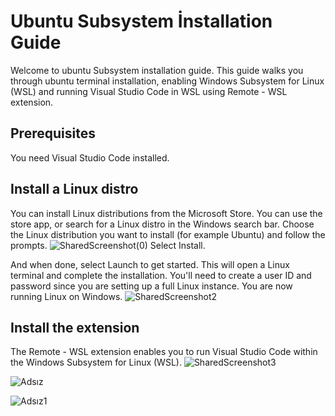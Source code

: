 # Ubuntu Subsystem İnstallation Guide
Welcome to ubuntu Subsystem installation guide. This guide walks you through ubuntu terminal installation, enabling Windows Subsystem for Linux (WSL) and running Visual Studio Code in WSL using Remote - WSL extension.
## Prerequisites
You need Visual Studio Code installed.
## Install a Linux distro
You can install Linux distributions from the Microsoft Store. You can use the store app, or search for a Linux distro in the Windows search bar. Choose the Linux distribution you want to install (for example Ubuntu) and follow the prompts.
![SharedScreenshot(0)](https://user-images.githubusercontent.com/90481141/146905824-a48ea7bc-61cc-4385-97e5-c4f9b313a90b.jpg)
Select Install.

And when done, select Launch to get started. This will open a Linux terminal and complete the installation. You'll need to create a user ID and password since you are setting up a full Linux instance. You are now running Linux on Windows.
![SharedScreenshot2](https://user-images.githubusercontent.com/90481141/146905879-f837355c-1350-4628-984b-efea503d10e4.jpg)
## Install the extension
The Remote - WSL extension enables you to run Visual Studio Code within the Windows Subsystem for Linux (WSL).
![SharedScreenshot3](https://user-images.githubusercontent.com/90481141/146905911-5a348c52-5732-4b11-861c-27231e9a5e7a.jpg)

![Adsız](https://user-images.githubusercontent.com/90481141/146906134-fb2751d3-b044-4f20-819a-ec70e0839147.png)

![Adsız1](https://user-images.githubusercontent.com/90481141/146906171-a93df0e8-8863-4460-ab48-458064fef8c7.png)
